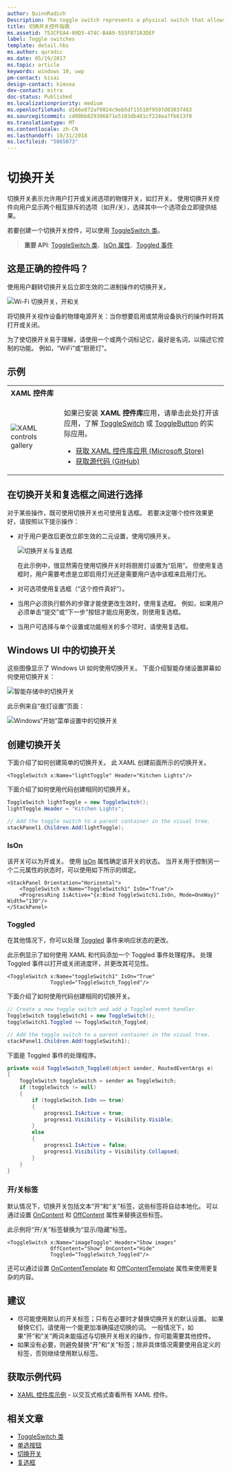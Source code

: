```yaml
---
author: QuinnRadich
Description: The toggle switch represents a physical switch that allows users to turn things on or off.
title: 切换开关控件指南
ms.assetid: 753CFEA4-80D3-474C-B4A9-555F872A3DEF
label: Toggle switches
template: detail.hbs
ms.author: quradic
ms.date: 05/19/2017
ms.topic: article
keywords: windows 10, uwp
pm-contact: kisai
design-contact: kimsea
dev-contact: mitra
doc-status: Published
ms.localizationpriority: medium
ms.openlocfilehash: d166e872af0824c9eb5df15510f9597d0303f483
ms.sourcegitcommit: cd00bb829306871e5103db481cf224ea7fb613f0
ms.translationtype: MT
ms.contentlocale: zh-CN
ms.lasthandoff: 10/31/2018
ms.locfileid: "5865073"
---
```

# <a name="toggle-switches"></a>切换开关

切换开关表示允许用户打开或关闭选项的物理开关，如灯开关。 使用切换开关控件向用户显示两个相互排斥的选项（如开/关），选择其中一个选项会立即提供结果。

若要创建一个切换开关控件，可以使用 [ToggleSwitch 类](https://docs.microsoft.com/uwp/api/windows.ui.xaml.controls.toggleswitch)。

> **重要 API**: [ToggleSwitch 类](https://docs.microsoft.com/uwp/api/windows.ui.xaml.controls.toggleswitch)、[IsOn 属性](https://docs.microsoft.com/uwp/api/windows.ui.xaml.controls.toggleswitch.ison)、[Toggled 事件](https://docs.microsoft.com/uwp/api/windows.ui.xaml.controls.toggleswitch.toggled)

## <a name="is-this-the-right-control"></a>这是正确的控件吗？

使用用户翻转切换开关后立即生效的二进制操作的切换开关。

![Wi-Fi 切换开关，开和关](images/toggleswitches01.png)

将切换开关视作设备的物理电源开关：当你想要启用或禁用设备执行的操作时将其打开或关闭。

为了使切换开关易于理解，请使用一个或两个词标记它，最好是名词，以描述它控制的功能。 例如，“WiFi”或“厨房灯”。 

## <a name="examples"></a>示例

<table>
<th align="left">XAML 控件库<th>
<tr>
<td><img src="images/xaml-controls-gallery-sm.png" alt="XAML controls gallery"></img></td>
<td>
    <p>如果已安装 <strong style="font-weight: semi-bold">XAML 控件库</strong>应用，请单击此处打开该应用，了解 <a href="xamlcontrolsgallery:/item/ToggleSwitch">ToggleSwitch</a> 或 <a href="xamlcontrolsgallery:/item/ToggleButton">ToggleButton</a> 的实际应用。</p>
    <ul>
    <li><a href="https://www.microsoft.com/store/productId/9MSVH128X2ZT">获取 XAML 控件库应用 (Microsoft Store)</a></li>
    <li><a href="https://github.com/Microsoft/Windows-universal-samples/tree/master/Samples/XamlUIBasics">获取源代码 (GitHub)</a></li>
    </ul>
</td>
</tr>
</table>

## <a name="choosing-between-toggle-switch-and-check-box"></a>在切换开关和复选框之间进行选择

对于某些操作，既可使用切换开关也可使用复选框。 若要决定哪个控件效果更好，请按照以下提示操作：

- 对于用户更改后更改立即生效的二元设置，使用切换开关。

    ![切换开关与复选框](images/toggleswitches02.png)

    在此示例中，很显然需在使用切换开关时将厨房灯设置为“启用”。 但使用复选框时，用户需要考虑是立即启用灯光还是需要用户选中该框来启用灯光。

- 对可选项使用复选框（“这个控件真好”）。
- 当用户必须执行额外的步骤才能使更改生效时，使用复选框。 例如，如果用户必须单击“提交”或“下一步”按钮才能应用更改，则使用复选框。
- 当用户可选择与单个设置或功能相关的多个项时，请使用复选框。

## <a name="toggle-switches-in-the-windows-ui"></a>Windows UI 中的切换开关

这些图像显示了 Windows UI 如何使用切换开关。 下面介绍智能存储设置屏幕如何使用切换开关：

![智能存储中的切换开关](images/SmartStorageToggle.png)

此示例来自“夜灯设置”页面：

![Windows“开始”菜单设置中的切换开关](images/NightLightToggle.png)

## <a name="create-a-toggle-switch"></a>创建切换开关

下面介绍了如何创建简单的切换开关。 此 XAML 创建前面所示的切换开关。

```xaml
<ToggleSwitch x:Name="lightToggle" Header="Kitchen Lights"/>
```

下面介绍了如何使用代码创建相同的切换开关。

```csharp
ToggleSwitch lightToggle = new ToggleSwitch();
lightToggle.Header = "Kitchen Lights";

// Add the toggle switch to a parent container in the visual tree.
stackPanel1.Children.Add(lightToggle);
```

### <a name="ison"></a>IsOn

该开关可以为开或关。 使用 [IsOn](https://docs.microsoft.com/uwp/api/windows.ui.xaml.controls.toggleswitch.ison) 属性确定该开关的状态。 当开关用于控制另一个二元属性的状态时，可以使用如下所示的绑定。

```xaml
<StackPanel Orientation="Horizontal">
    <ToggleSwitch x:Name="ToggleSwitch1" IsOn="True"/>
    <ProgressRing IsActive="{x:Bind ToggleSwitch1.IsOn, Mode=OneWay}" Width="130"/>
</StackPanel>
```

### <a name="toggled"></a>Toggled

在其他情况下，你可以处理 [Toggled](https://docs.microsoft.com/uwp/api/windows.ui.xaml.controls.toggleswitch.toggled) 事件来响应状态的更改。

此示例显示了如何使用 XAML 和代码添加一个 Toggled 事件处理程序。 处理 Toggled 事件以打开或关闭进度环，并更改其可见性。

```xaml
<ToggleSwitch x:Name="toggleSwitch1" IsOn="True"
              Toggled="ToggleSwitch_Toggled"/>
```

下面介绍了如何使用代码创建相同的切换开关。

```csharp
// Create a new toggle switch and add a Toggled event handler.
ToggleSwitch toggleSwitch1 = new ToggleSwitch();
toggleSwitch1.Toggled += ToggleSwitch_Toggled;

// Add the toggle switch to a parent container in the visual tree.
stackPanel1.Children.Add(toggleSwitch1);
```

下面是 Toggled 事件的处理程序。

```csharp
private void ToggleSwitch_Toggled(object sender, RoutedEventArgs e)
{
    ToggleSwitch toggleSwitch = sender as ToggleSwitch;
    if (toggleSwitch != null)
    {
        if (toggleSwitch.IsOn == true)
        {
            progress1.IsActive = true;
            progress1.Visibility = Visibility.Visible;
        }
        else
        {
            progress1.IsActive = false;
            progress1.Visibility = Visibility.Collapsed;
        }
    }
}
```

### <a name="onoff-labels"></a>开/关标签

默认情况下，切换开关包括文本“开”和“关”标签，这些标签将自动本地化。 可以通过设置 [OnContent](https://docs.microsoft.com/uwp/api/windows.ui.xaml.controls.toggleswitch.oncontent) 和 [OffContent](https://docs.microsoft.com/uwp/api/windows.ui.xaml.controls.toggleswitch.offcontent) 属性来替换这些标签。

此示例将“开/关”标签替换为“显示/隐藏”标签。

```xaml
<ToggleSwitch x:Name="imageToggle" Header="Show images"
              OffContent="Show" OnContent="Hide"
              Toggled="ToggleSwitch_Toggled"/>
```

还可以通过设置 [OnContentTemplate](https://docs.microsoft.com/uwp/api/windows.ui.xaml.controls.toggleswitch.oncontenttemplate) 和 [OffContentTemplate](https://docs.microsoft.com/uwp/api/windows.ui.xaml.controls.toggleswitch.offcontenttemplate) 属性来使用更复杂的内容。

## <a name="recommendations"></a>建议

- 尽可能使用默认的开关标签；只有在必要时才替换切换开关的默认设置。 如果替换它们，请使用一个能更加准确描述切换的词。 一般情况下，如果“开”和“关”两词未能描述与切换开关相关的操作，你可能需要其他控件。
- 如果没有必要，则避免替换“开”和“关”标签；除非具体情况需要使用自定义的标签，否则继续使用默认标签。

## <a name="get-the-sample-code"></a>获取示例代码

- [XAML 控件库示例](https://github.com/Microsoft/Windows-universal-samples/tree/master/Samples/XamlUIBasics) - 以交互式格式查看所有 XAML 控件。

## <a name="related-articles"></a>相关文章

- [ToggleSwitch 类](https://docs.microsoft.com/uwp/api/windows.ui.xaml.controls.toggleswitch)
- [单选按钮](radio-button.md)
- [切换开关](toggles.md)
- [复选框](checkbox.md)
